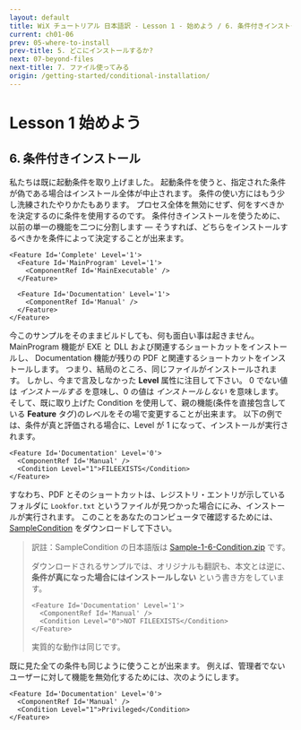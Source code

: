 ```yaml
---
layout: default
title: WiX チュートリアル 日本語訳 - Lesson 1 - 始めよう / 6. 条件付きインストール
current: ch01-06
prev: 05-where-to-install
prev-title: 5. どこにインストールするか?
next: 07-beyond-files
next-title: 7. ファイル使ってみる
origin: /getting-started/conditional-installation/
---
```

# Lesson 1 始めよう

## 6. 条件付きインストール

私たちは既に起動条件を取り上げました。
起動条件を使うと、指定された条件が偽である場合はインストール全体が中止されます。
条件の使い方にはもう少し洗練されたやりかたもあります。
プロセス全体を無効にせず、何をすべきかを決定するのに条件を使用するのです。
条件付きインストールを使うために、以前の単一の機能を二つに分割します — 
そうすれば、どちらをインストールするべきかを条件によって決定することが出来ます。

    <Feature Id='Complete' Level='1'>
      <Feature Id='MainProgram' Level='1'>
        <ComponentRef Id='MainExecutable' />
      </Feature>
    
      <Feature Id='Documentation' Level='1'>
        <ComponentRef Id='Manual' />
      </Feature>
    </Feature>

今このサンプルをそのままビルドしても、何も面白い事は起きません。
MainProgram 機能が EXE と DLL および関連するショートカットをインストールし、
Documentation 機能が残りの PDF と関連するショートカットをインストールします。
つまり、結局のところ、同じファイルがインストールされます。
しかし、今まで言及しなかった **Level** 属性に注目して下さい。
0 でない値は *インストールする* を意味し、0 の値は *インストールしない* を意味します。
そして、既に取り上げた Condition を使用して、親の機能(条件を直接包含している **Feature** タグ)のレベルをその場で変更することが出来ます。
以下の例では、条件が真と評価される場合に、Level が 1 になって、インストールが実行されます。

    <Feature Id='Documentation' Level='0'>
      <ComponentRef Id='Manual' />
      <Condition Level="1">FILEEXISTS</Condition>
    </Feature>

すなわち、PDF とそのショートカットは、レジストリ・エントリが示しているフォルダに `Lookfor.txt`
というファイルが見つかった場合ににみ、インストールが実行されます。
このことをあなたのコンピュータで確認するためには、[SampleCondition](https://www.firegiant.com/system/files/samples/SampleCondition.zip)
をダウンロードして下さい。

> 訳註：SampleCondition の日本語版は [Sample-1-6-Condition.zip](/samples/Sample-1-6-Condition.zip) です。
>
> ダウンロードされるサンプルでは、オリジナルも翻訳も、本文とは逆に、**条件が真になった場合にはインストールしない**
> という書き方をしています。
>
>     <Feature Id='Documentation' Level='1'>
>       <ComponentRef Id='Manual' />
>       <Condition Level="0">NOT FILEEXISTS</Condition>
>     </Feature>
>
> 実質的な動作は同じです。

既に見た全ての条件も同じように使うことが出来ます。
例えば、管理者でないユーザーに対して機能を無効化するためには、次のようにします。

    <Feature Id='Documentation' Level='0'>
      <ComponentRef Id='Manual' />
      <Condition Level="1">Privileged</Condition>
    </Feature>
